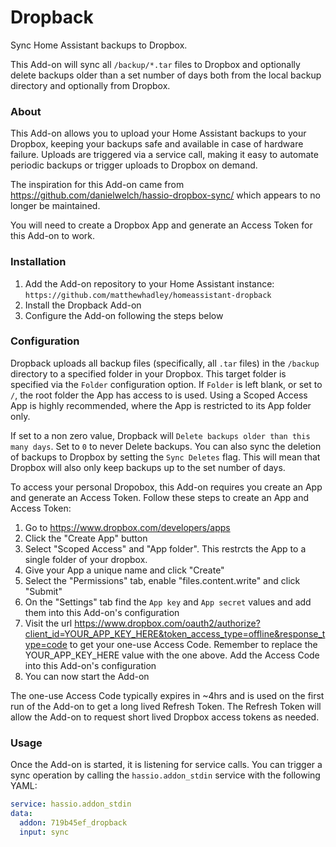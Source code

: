 # Dropback

Sync Home Assistant backups to Dropbox.

This Add-on will sync all `/backup/*.tar` files to Dropbox and optionally delete backups older than a set number of days both from the local backup directory and optionally from Dropbox.

### About

This Add-on allows you to upload your Home Assistant backups to your Dropbox, keeping your backups safe and available in case of hardware failure. Uploads are triggered via a service call, making it easy to automate periodic backups or trigger uploads to Dropbox on demand.

The inspiration for this Add-on came from https://github.com/danielwelch/hassio-dropbox-sync/ which appears to no longer be maintained.

You will need to create a Dropbox App and generate an Access Token for this Add-on to work.

### Installation

1. Add the Add-on repository to your Home Assistant instance: `https://github.com/matthewhadley/homeassistant-dropback`
2. Install the Dropback Add-on
3. Configure the Add-on following the steps below

### Configuration

Dropback uploads all backup files (specifically, all `.tar` files) in the `/backup` directory to a specified folder in your Dropbox. This target folder is specified via the `Folder` configuration option. If `Folder` is left blank, or set to `/`, the root folder the App has access to is used. Using a Scoped Access App is highly recommended, where the App is restricted to its App folder only.

If set to a non zero value, Dropback will `Delete backups older than this many days`. Set to `0` to never Delete backups. You can also sync the deletion of backups to Dropbox by setting the `Sync Deletes` flag. This will mean that Dropbox will also only keep backups up to the set number of days.

To access your personal Dropobox, this Add-on requires you create an App and generate an Access Token. Follow these steps to create an App and Access Token:

1. Go to https://www.dropbox.com/developers/apps
2. Click the "Create App" button
3. Select "Scoped Access" and "App folder". This restrcts the App to a single folder of your dropbox.
4. Give your App a unique name and click "Create"
5. Select the "Permissions" tab, enable "files.content.write" and click "Submit"
6. On the "Settings" tab find the `App key` and `App secret` values and add them into this Add-on's configuration
7. Visit the url https://www.dropbox.com/oauth2/authorize?client_id=YOUR_APP_KEY_HERE&token_access_type=offline&response_type=code to get your one-use Access Code. Remember to replace the YOUR_APP_KEY_HERE value with the one above. Add the Access Code into this Add-on's configuration
8. You can now start the Add-on

The one-use Access Code typically expires in ~4hrs and is used on the first run of the Add-on to get a long lived Refresh Token. The Refresh Token will allow the Add-on to request short lived Dropbox access tokens as needed.

### Usage

Once the Add-on is started, it is listening for service calls. You can trigger a sync operation by calling the `hassio.addon_stdin` service with the following YAML:

```yaml
service: hassio.addon_stdin
data:
  addon: 719b45ef_dropback
  input: sync
```
